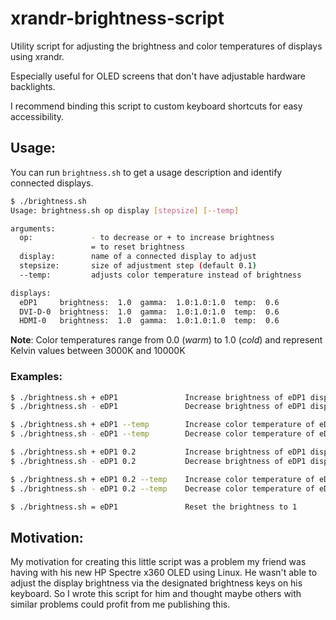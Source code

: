 # xrandr-brightness-script
Utility script for adjusting the brightness and color temperatures of displays using xrandr.

Especially useful for OLED screens that don't have adjustable hardware backlights.

I recommend binding this script to custom keyboard shortcuts for easy accessibility.

## Usage:

You can run `brightness.sh` to get a usage description and identify connected displays.

```sh
$ ./brightness.sh
Usage: brightness.sh op display [stepsize] [--temp]

arguments:
  op:             - to decrease or + to increase brightness
                  = to reset brightness
  display:        name of a connected display to adjust
  stepsize:       size of adjustment step (default 0.1)
  --temp:         adjusts color temperature instead of brightness

displays:
  eDP1     brightness:  1.0  gamma:  1.0:1.0:1.0  temp:  0.6
  DVI-D-0  brightness:  1.0  gamma:  1.0:1.0:1.0  temp:  0.6
  HDMI-0   brightness:  1.0  gamma:  1.0:1.0:1.0  temp:  0.6
```

**Note**: Color temperatures range from 0.0 (*warm*) to 1.0 (*cold*) and represent Kelvin values between 3000K and 10000K

### Examples:

```sh
$ ./brightness.sh + eDP1               Increase brightness of eDP1 display by 0.1
$ ./brightness.sh - eDP1               Decrease brightness of eDP1 display by 0.1

$ ./brightness.sh + eDP1 --temp        Increase color temperature of eDP1 display by 0.1
$ ./brightness.sh - eDP1 --temp        Decrease color temperature of eDP1 display by 0.1

$ ./brightness.sh + eDP1 0.2           Increase brightness of eDP1 display by 0.2
$ ./brightness.sh - eDP1 0.2           Decrease brightness of eDP1 display by 0.2

$ ./brightness.sh + eDP1 0.2 --temp    Increase color temperature of eDP1 display by 0.2
$ ./brightness.sh - eDP1 0.2 --temp    Decrease color temperature of eDP1 display by 0.2

$ ./brightness.sh = eDP1               Reset the brightness to 1
```
## Motivation:

My motivation for creating this little script was a problem my friend was having with his new HP Spectre x360 OLED using Linux.
He wasn't able to adjust the display brightness via the designated brightness keys on his keyboard. 
So I wrote this script for him and thought maybe others with similar problems could profit from me publishing this.
